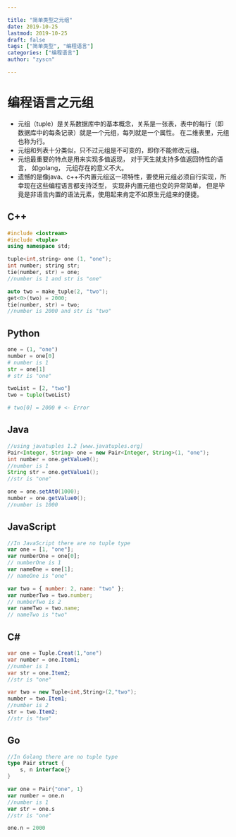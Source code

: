 ```yaml
---

title: "简单类型之元组"
date: 2019-10-25
lastmod: 2019-10-25
draft: false
tags: ["简单类型", "编程语言"]
categories: ["编程语言"]
author: "zyscn"

---
```

# 编程语言之元组
- 元组（tuple）是关系数据库中的基本概念，关系是一张表，表中的每行（即数据库中的每条记录）就是一个元组，每列就是一个属性。 在二维表里，元组也称为行。
- 元组和列表十分类似，只不过元组是不可变的，即你不能修改元组。
- 元组最重要的特点是用来实现多值返现， 对于天生就支持多值返回特性的语言， 如golang， 元组存在的意义不大。
- 遗憾的是像java、c++不内置元组这一项特性，要使用元组必须自行实现，所幸现在这些编程语言都支持泛型， 实现非内置元组也变的异常简单， 但是毕竟是非语言内置的语法元素，使用起来肯定不如原生元组来的便捷。

## C++

```cpp
#include <iostream>
#include <tuple>
using namespace std;

tuple<int,string> one (1, "one");
int number; string str;
tie(number, str) = one;
//number is 1 and str is "one"

auto two = make_tuple(2, "two");
get<0>(two) = 2000;
tie(number, str) = two;
//number is 2000 and str is "two"

```
## Python

```python
one = (1, "one")
number = one[0]
# number is 1
str = one[1]
# str is "one"

twoList = [2, "two"]
two = tuple(twoList)

# two[0] = 2000 # <- Error

```
## Java

```java
//using javatuples 1.2 [www.javatuples.org]
Pair<Integer, String> one = new Pair<Integer, String>(1, "one");
int number = one.getValue0();
//number is 1
String str = one.getValue1();
//str is "one"

one = one.setAt0(1000);
number = one.getValue0();
//number is 1000
```

## JavaScript

```js
//In JavaScript there are no tuple type
var one = [1, "one"];
var numberOne = one[0];
// numberOne is 1
var nameOne = one[1];
// nameOne is "one"

var two = { number: 2, name: "two" };
var numberTwo = two.number;
// numberTwo is 2
var nameTwo = two.name;
// nameTwo is "two"

```
## C\#

```cs
var one = Tuple.Creat(1,"one")
var number = one.Item1;
//number is 1
var str = one.Item2;
//str is "one"

var two = new Tuple<int,String>(2,"two");
number = two.Item1;
//number is 2
str = two.Item2;
//str is "two"
```
## Go

```go
//In Golang there are no tuple type
type Pair struct {
    s, n interface{}
}

var one = Pair{"one", 1}
var number = one.n
//number is 1
var str = one.s
//str is "one"

one.n = 2000

```